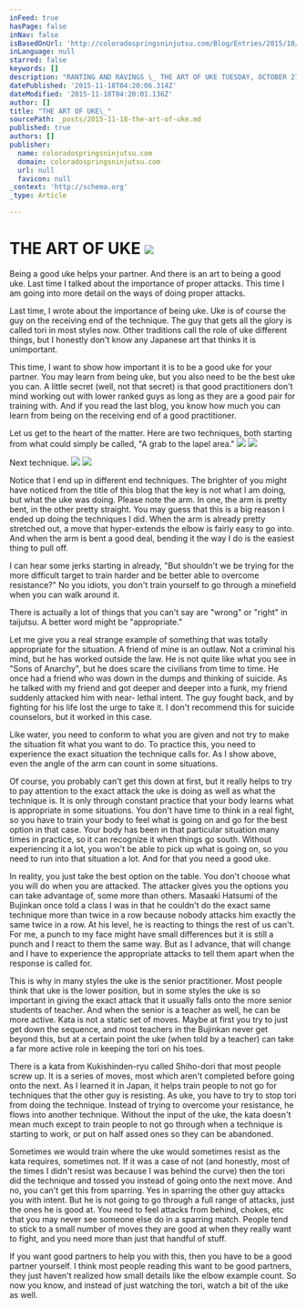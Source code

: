 ```yaml
---
inFeed: true
hasPage: false
inNav: false
isBasedOnUrl: 'http://coloradospringsninjutsu.com/Blog/Entries/2015/10/27_The_Art_of_Uke.html'
inLanguage: null
starred: false
keywords: []
description: "RANTING AND RAVINGS \_ THE ART OF UKE TUESDAY, OCTOBER 27, 2015  \_ Last time, I wrote about the importance of being uke. Uke is of course the guy on the receivin"
datePublished: '2015-11-18T04:20:06.314Z'
dateModified: '2015-11-18T04:20:01.136Z'
author: []
title: "THE ART OF UKE\_"
sourcePath: _posts/2015-11-18-the-art-of-uke.md
published: true
authors: []
publisher:
  name: coloradospringsninjutsu.com
  domain: coloradospringsninjutsu.com
  url: null
  favicon: null
_context: 'http://schema.org'
_type: Article

---
```

# THE ART OF UKE ![](https://the-grid-user-content.s3-us-west-2.amazonaws.com/c34abf0a-f1cc-4f87-90d2-108d4da5a276.png)

Being a good uke helps your partner. And there is an art to being a good uke. Last time I talked about the importance of proper attacks. This time I am going into more detail on the ways of doing proper attacks. 

Last time, I wrote about the importance of being uke. Uke is of course the guy on the receiving end of the technique. The guy that gets all the glory is called tori in most styles now. Other traditions call the role of uke different things, but I honestly don't know any Japanese art that thinks it is unimportant. 

This time, I want to show how important it is to be a good uke for your partner. You may learn from being uke, but you also need to be the best uke you can. A little secret (well, not that secret) is that good practitioners don't mind working out with lower ranked guys as long as they are a good pair for training with. And if you read the last blog, you know how much you can learn from being on the receiving end of a good practitioner. 

Let us get to the heart of the matter. Here are two techniques, both starting from what could simply be called, "A grab to the lapel area." ![](https://the-grid-user-content.s3-us-west-2.amazonaws.com/7a0f17d7-3dda-40f6-b5d7-1ba585497c9a.jpg)
![](https://the-grid-user-content.s3-us-west-2.amazonaws.com/a6f3bc17-eb12-4710-962a-44326621ee9b.jpg)

Next technique. ![](https://the-grid-user-content.s3-us-west-2.amazonaws.com/235d919f-78c6-4177-b112-723857c58652.jpg)
![](https://the-grid-user-content.s3-us-west-2.amazonaws.com/8ffc0424-18e6-467c-9b4a-703f7d65f27d.jpg)

Notice that I end up in different end techniques. The brighter of you might have noticed from the title of this blog that the key is not what I am doing, but what the uke was doing. Please note the arm. In one, the arm is pretty bent, in the other pretty straight. You may guess that this is a big reason I ended up doing the techniques I did. When the arm is already pretty stretched out, a move that hyper-extends the elbow is fairly easy to go into. And when the arm is bent a good deal, bending it the way I do is the easiest thing to pull off. 

I can hear some jerks starting in already, "But shouldn't we be trying for the more difficult target to train harder and be better able to overcome resistance?" No you idiots, you don't train yourself to go through a minefield when you can walk around it. 

There is actually a lot of things that you can't say are "wrong" or "right" in taijutsu. A better word might be "appropriate." 

Let me give you a real strange example of something that was totally appropriate for the situation. A friend of mine is an outlaw. Not a criminal his mind, but he has worked outside the law. He is not quite like what you see in "Sons of Anarchy", but he does scare the civilians from time to time. He once had a friend who was down in the dumps and thinking of suicide. As he talked with my friend and got deeper and deeper into a funk, my friend suddenly attacked him with near- lethal intent. The guy fought back, and by fighting for his life lost the urge to take it. I don't recommend this for suicide counselors, but it worked in this case. 

Like water, you need to conform to what you are given and not try to make the situation fit what you want to do. To practice this, you need to experience the exact situation the technique calls for. As I show above, even the angle of the arm can count in some situations. 

Of course, you probably can't get this down at first, but it really helps to try to pay attention to the exact attack the uke is doing as well as what the technique is. It is only through constant practice that your body learns what is appropriate in some situations. You don't have time to think in a real fight, so you have to train your body to feel what is going on and go for the best option in that case. Your body has been in that particular situation many times in practice, so it can recognize it when things go south. Without experiencing it a lot, you won't be able to pick up what is going on, so you need to run into that situation a lot. And for that you need a good uke. 

In reality, you just take the best option on the table. You don't choose what you will do when you are attacked. The attacker gives you the options you can take advantage of, some more than others. Masaaki Hatsumi of the Bujinkan once told a class I was in that he couldn't do the exact same technique more than twice in a row because nobody attacks him exactly the same twice in a row. At his level, he is reacting to things the rest of us can't. For me, a punch to my face might have small differences but it is still a punch and I react to them the same way. But as I advance, that will change and I have to experience the appropriate attacks to tell them apart when the response is called for. 

This is why in many styles the uke is the senior practitioner. Most people think that uke is the lower position, but in some styles the uke is so important in giving the exact attack that it usually falls onto the more senior students of teacher. And when the senior is a teacher as well, he can be more active. Kata is not a static set of moves. Maybe at first you try to just get down the sequence, and most teachers in the Bujinkan never get beyond this, but at a certain point the uke (when told by a teacher) can take a far more active role in keeping the tori on his toes. 

There is a kata from Kukishinden-ryu called Shiho-dori that most people screw up. It is a series of moves, most which aren't completed before going onto the next. As I learned it in Japan, it helps train people to not go for techniques that the other guy is resisting. As uke, you have to try to stop tori from doing the technique. Instead of trying to overcome your resistance, he flows into another technique. Without the input of the uke, the kata doesn't mean much except to train people to not go through when a technique is starting to work, or put on half assed ones so they can be abandoned. 

Sometimes we would train where the uke would sometimes resist as the kata requires, sometimes not. If it was a case of not (and honestly, most of the times I didn't resist was because I was behind the curve) then the tori did the technique and tossed you instead of going onto the next move. And no, you can't get this from sparring. Yes in sparring the other guy attacks you with intent. But he is not going to go through a full range of attacks, just the ones he is good at. You need to feel attacks from behind, chokes, etc that you may never see someone else do in a sparring match. People tend to stick to a small number of moves they are good at when they really want to fight, and you need more than just that handful of stuff. 

If you want good partners to help you with this, then you have to be a good partner yourself. I think most people reading this want to be good partners, they just haven't realized how small details like the elbow example count. So now you know, and instead of just watching the tori, watch a bit of the uke as well.